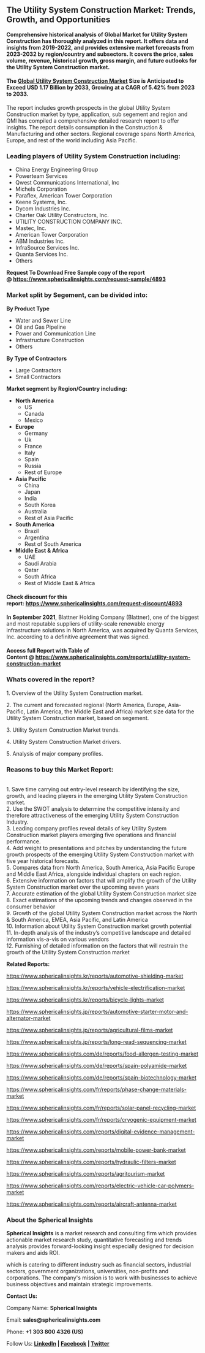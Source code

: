 <div class="content-body__detail">
<section id="section_0" class="entry fr-view">
<div class="content-title">
<h1>The Utility System Construction Market: Trends, Growth, and Opportunities</h1>
</div>
<p><strong>Comprehensive historical analysis of Global Market for Utility System Construction has thoroughly analyzed in this report. It offers data and insights from 2019-2022, and provides extensive market forecasts from 2023-2032 by region/country and subsectors. It covers the price, sales volume, revenue, historical growth, gross margin, and future outlooks for the Utility System Construction market.</strong></p>
<h4><strong>The&nbsp;<a href="https://www.sphericalinsights.com/reports/utility-system-construction-market" target="_blank" rel="noopener">Global Utility System Construction Market</a>&nbsp;Size is Anticipated to Exceed USD 1.17 Billion by 2033, Growing at a CAGR of 5.42% from 2023 to 2033.</strong></h4>
<p>The report includes growth prospects in the global Utility System Construction market by type, application, sub segement and region and QMI has compiled a comprehensive detailed research report to offer insights. The report details consumption in the Construction &amp; Manufacturing and other sectors. Regional coverage spans North America, Europe, and rest of the world including Asia Pacific.</p>
<h3><strong>Leading players of Utility System Construction including:</strong></h3>
<ul>
<li>China Energy Engineering Group</li>
<li>Powerteam Services</li>
<li>Qwest Communications International, Inc</li>
<li>Michels Corporation</li>
<li>Paraflex, American Tower Corporation</li>
<li>Keene Systems, Inc.</li>
<li>Dycom Industries Inc.</li>
<li>Charter Oak Utility Constructors, Inc.</li>
<li>UTILITY CONSTRUCTION COMPANY INC.</li>
<li>Mastec, Inc.</li>
<li>American Tower Corporation</li>
<li>ABM Industries Inc.</li>
<li>InfraSource Services Inc.</li>
<li>Quanta Services Inc.</li>
<li>Others</li>
</ul>
<p><strong>Request To Download Free Sample copy of the report @&nbsp;<a href="https://www.sphericalinsights.com/request-sample/4893" target="_blank" rel="noopener">https://www.sphericalinsights.com/request-sample/4893</a></strong></p>
<h3><strong>Market split by Segement, can be divided into:</strong></h3>
<p><strong>By Product Type</strong></p>
<ul>
<li>Water and Sewer Line</li>
<li>Oil and Gas Pipeline</li>
<li>Power and Communication Line</li>
<li>Infrastructure Construction</li>
<li>Others</li>
</ul>
<p><strong>By Type of Contractors</strong></p>
<ul>
<li>Large Contractors</li>
<li>Small Contractors</li>
</ul>
<p><strong>Market segment by Region/Country including:</strong></p>
<ul>
<li><strong>North America</strong>
<ul>
<li>US</li>
<li>Canada</li>
<li>Mexico</li>
</ul>
</li>
<li><strong>Europe</strong>
<ul>
<li>Germany</li>
<li>Uk</li>
<li>France</li>
<li>Italy</li>
<li>Spain</li>
<li>Russia</li>
<li>Rest of Europe</li>
</ul>
</li>
<li><strong>Asia Pacific</strong>
<ul>
<li>China</li>
<li>Japan</li>
<li>India</li>
<li>South Korea</li>
<li>Australia</li>
<li>Rest of Asia Pacific</li>
</ul>
</li>
<li><strong>South America</strong>
<ul>
<li>Brazil</li>
<li>Argentina</li>
<li>Rest of South America</li>
</ul>
</li>
<li><strong>Middle East &amp; Africa</strong>
<ul>
<li>UAE</li>
<li>Saudi Arabia</li>
<li>Qatar</li>
<li>South Africa</li>
<li>Rest of Middle East &amp; Africa</li>
</ul>
</li>
</ul>
<h4>Check discount for this report:&nbsp;<a href="https://www.sphericalinsights.com/request-discount/4893" target="_blank" rel="noopener">https://www.sphericalinsights.com/request-discount/4893</a></h4>
<p><strong>In September 2021</strong>, Blattner Holding Company (Blattner), one of the biggest and most reputable suppliers of utility-scale renewable energy infrastructure solutions in North America, was acquired by Quanta Services, Inc. according to a definitive agreement that was signed.</p>
<h4>Access full Report with Table of Content&nbsp;@&nbsp;<a href="https://www.sphericalinsights.com/reports/utility-system-construction-market" target="_blank" rel="noopener">https://www.sphericalinsights.com/reports/utility-system-construction-market</a></h4>
<h3><strong>Whats covered in the report?</strong></h3>
<p>1. Overview of the Utility System Construction market.</p>
<p>2. The current and forecasted regional (North America, Europe, Asia-Pacific, Latin America, the Middle East and Africa) market size data for the Utility System Construction market, based on segement.</p>
<p>3. Utility System Construction Market trends.</p>
<p>4. Utility System Construction Market drivers.</p>
<p>5. Analysis of major company profiles.</p>
<h3><strong>Reasons to buy this Market Report:</strong></h3>
<p><br />1. Save time carrying out entry-level research by identifying the size, growth, and leading players in the emerging Utility System Construction market.<br />2. Use the SWOT analysis to determine the competitive intensity and therefore attractiveness of the emerging Utility System Construction Industry.<br />3. Leading company profiles reveal details of key Utility System Construction market players emerging five operations and financial performance.<br />4. Add weight to presentations and pitches by understanding the future growth prospects of the emerging Utility System Construction market with five year historical forecasts.<br />5. Compares data from North America, South America, Asia Pacific Europe and Middle East Africa, alongside individual chapters on each region.<br />6. Extensive information on factors that will amplify the growth of the Utility System Construction market over the upcoming seven years<br />7. Accurate estimation of the global Utility System Construction market size<br />8. Exact estimations of the upcoming trends and changes observed in the consumer behavior<br />9. Growth of the global Utility System Construction market across the North &amp; South America, EMEA, Asia Pacific, and Latin America<br />10. Information about Utility System Construction market growth potential<br />11. In-depth analysis of the industry&rsquo;s competitive landscape and detailed information vis-a-vis on various vendors<br />12. Furnishing of detailed information on the factors that will restrain the growth of the Utility System Construction market</p>
<p><strong>Related Reports:</strong></p>
<p><a href="https://www.sphericalinsights.kr/reports/automotive-shielding-market">https://www.sphericalinsights.kr/reports/automotive-shielding-market</a></p>
<p><a href="https://www.sphericalinsights.kr/reports/vehicle-electrification-market">https://www.sphericalinsights.kr/reports/vehicle-electrification-market</a></p>
<p><a href="https://www.sphericalinsights.kr/reports/bicycle-lights-market">https://www.sphericalinsights.kr/reports/bicycle-lights-market</a></p>
<p><a href="https://www.sphericalinsights.jp/reports/automotive-starter-motor-and-alternator-market">https://www.sphericalinsights.jp/reports/automotive-starter-motor-and-alternator-market</a></p>
<p><a href="https://www.sphericalinsights.jp/reports/agricultural-films-market">https://www.sphericalinsights.jp/reports/agricultural-films-market</a></p>
<p><a href="https://www.sphericalinsights.jp/reports/long-read-sequencing-market">https://www.sphericalinsights.jp/reports/long-read-sequencing-market</a></p>
<p><a href="https://www.sphericalinsights.com/de/reports/food-allergen-testing-market">https://www.sphericalinsights.com/de/reports/food-allergen-testing-market</a></p>
<p><a href="https://www.sphericalinsights.com/de/reports/spain-polyamide-market">https://www.sphericalinsights.com/de/reports/spain-polyamide-market</a></p>
<p><a href="https://www.sphericalinsights.com/de/reports/spain-biotechnology-market">https://www.sphericalinsights.com/de/reports/spain-biotechnology-market</a></p>
<p><a href="https://www.sphericalinsights.com/fr/reports/phase-change-materials-market">https://www.sphericalinsights.com/fr/reports/phase-change-materials-market</a></p>
<p><a href="https://www.sphericalinsights.com/fr/reports/solar-panel-recycling-market">https://www.sphericalinsights.com/fr/reports/solar-panel-recycling-market</a></p>
<p><a href="https://www.sphericalinsights.com/fr/reports/cryogenic-equipment-market">https://www.sphericalinsights.com/fr/reports/cryogenic-equipment-market</a></p>
<p><a href="https://www.sphericalinsights.com/reports/digital-evidence-management-market">https://www.sphericalinsights.com/reports/digital-evidence-management-market</a></p>
<p><a href="https://www.sphericalinsights.com/reports/mobile-power-bank-market">https://www.sphericalinsights.com/reports/mobile-power-bank-market</a></p>
<p><a href="https://www.sphericalinsights.com/reports/hydraulic-filters-market">https://www.sphericalinsights.com/reports/hydraulic-filters-market</a></p>
<p><a href="https://www.sphericalinsights.com/reports/agritourism-market">https://www.sphericalinsights.com/reports/agritourism-market</a></p>
<p><a href="https://www.sphericalinsights.com/reports/electric-vehicle-car-polymers-market">https://www.sphericalinsights.com/reports/electric-vehicle-car-polymers-market</a></p>
<p><a href="https://www.sphericalinsights.com/reports/aircraft-antenna-market">https://www.sphericalinsights.com/reports/aircraft-antenna-market</a></p>
<h3><strong>About the Spherical Insights</strong></h3>
<p><strong>Spherical Insights</strong>&nbsp;is a market research and consulting firm which provides actionable market research study, quantitative forecasting and trends analysis provides forward-looking insight especially designed for decision makers and aids ROI.</p>
<p>which is catering to different industry such as financial sectors, industrial sectors, government organizations, universities, non-profits and corporations. The company's mission is to work with businesses to achieve business objectives and maintain strategic improvements.</p>
<p><strong>Contact Us:</strong></p>
<p>Company Name:&nbsp;<strong>Spherical Insights</strong></p>
<p>Email:&nbsp;<strong>sales@sphericalinsights.com</strong></p>
<p>Phone:&nbsp;<strong>+1 303 800 4326 (US)</strong></p>
<p>Follow Us:&nbsp;<strong><a href="https://www.linkedin.com/company/spherical-insight/"><u>LinkedIn</u></a>&nbsp;|&nbsp;<a href="https://www.facebook.com/sphericalinsights22"><u>Facebook</u></a>&nbsp;|&nbsp;<a href="https://twitter.com/SInsights_US"><u>Twitter</u></a></strong></p>
<div class="clear">&nbsp;</div>
</section>
</div>
